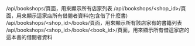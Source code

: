 /api/bookshops/頁面，用來顯示所有店家列表
/api/bookshops/<shop_id>/頁面，用來顯示這家店所有借閱者資料(包含借了什麼書)
/api/bookshops/<shop_id>/books/頁面，用來顯示所有該店家有的書籍列表
/api/bookshops/<shop_id>/books/<book_id>/頁面，用來顯示所有借這家店的這本書的借閱者資料
